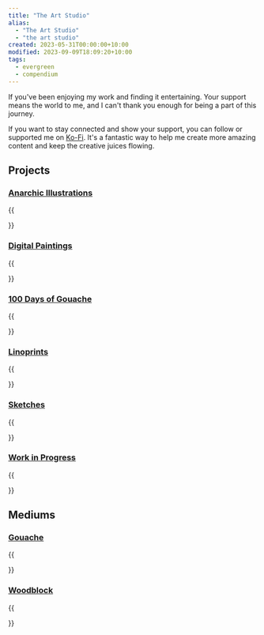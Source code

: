 ```yaml
---
title: "The Art Studio"
alias:
  - "The Art Studio"
  - "the art studio"
created: 2023-05-31T00:00:00+10:00
modified: 2023-09-09T18:09:20+10:00
tags:
  - evergreen
  - compendium
---
```

If you've been enjoying my work and finding it entertaining. Your support means the world to me, and I can't thank you enough for being a part of this journey.

If you want to stay connected and show your support, you can follow or supported me on [Ko-Fi](https://ko-fi.com/errbufferoverfl). It's a fantastic way to help me create more amazing content and keep the creative juices flowing.

## Projects

### [Anarchic Illustrations](the-art-studio/anarchic-illustrations.md)

{{<summary link="the-art-studio/anarchic-illustrations">}}

### [Digital Paintings](the-art-studio/digital-paintings.md)

{{<summary link="the-art-studio/digital-paintings">}}

### [100 Days of Gouache](the-art-studio/one-hundered-days-of-gouache.md)

{{<summary link="the-art-studio/one-hundered-days-of-gouache">}}

### [Linoprints](the-art-studio/linoprints.md)

{{<summary link="the-art-studio/linoprint.md">}}

### [Sketches](the-art-studio/sketches.md)

{{<summary link="the-art-studio/sketches">}}

### [Work in Progress](the-art-studio/work-in-progress.md)

{{<summary link="the-art-studio/work-in-progress.md">}}

## Mediums

### [Gouache](notebook/gouache.md)

{{<summary link="notebook/gouache">}}

### [Woodblock](notebook/woodblock.md)

{{<summary link="notebook/woodblock">}}